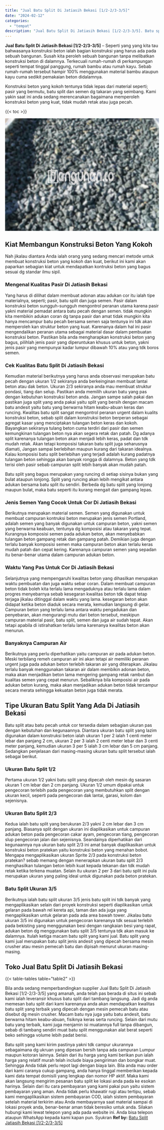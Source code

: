 ```yaml
---
title: "Jual Batu Split Di Jatiasih Bekasi [1/2-2/3-3/5]"
date: "2024-02-12"
categories: 
  - "tempat"
description: "Jual Batu Split Di Jatiasih Bekasi [1/2-2/3-3/5]. Batu split yang kami kirim pastinya yakni tdk campur ukurannya sebagaimana dg ukruan yang dipesan bersih ta..."
---
```


**Jual Batu Split Di Jatiasih Bekasi \[1/2-2/3-3/5\]** – Seperti yang yang kita tau bahwasanya konstruksi beton ialah bagian konstruksi yang harus ada pada sebuah bangunan. Susah kita peroleh sebuah bangunan tanpa melibatkan konstruksi beton di dalamnya. Terkecuali rumah-rumah di perkampungan seperti tempat tinggal panggung, rumah bambu atau rumah kayu. Sebab rumah-rumah tersebut hampir 100% menggunakan material bambu ataupun kayu cuma sedikit pemakaian beton didalamnya.

Konstruksi beton yang kokoh tentunya tidak lepas dari material seperti; pasir yang bermutu, batu split dan semen dg takaran yang seimbang. Kami yakin saat ini anda sedang merencanakan bagaimana memperoleh konstruksi beton yang kuat, tidak mudah retak atau juga pecah.

{{< toc >}}

![Jual Batu Split Di Jatiasih Bekasi [1/2-2/3-3/5]](/images/jual-batu-split-12.png)

## Kiat Membangun Konstruksi Beton Yang Kokoh

Nah jikalau diantara Anda ialah orang yang sedang mencari metode untuk membuat konstruksi beton yang kokoh dan kuat, berikut ini kami akan paparkan sebagian kiat untuk mendapatkan kontruksi beton yang bagus sesuai dg standar ilmu sipil.

### Mengenal Kualitas Pasir Di Jatiasih Bekasi

Yang harus di dilihat dalam membuat adonan atau adukan cor itu ialah tipe materialnya, seperti; pasir, batu split dan juga semen. Pasir dalam konstruksi beton sungguh-sungguh mengontrol peranan utama karena pasir yakni material pemadat antara batu pecah dengan semen. tidak mungkin kita membikin adukan coran dg tanpa pasir dan amat tidak mungkin kita hanya mencampur batu pecah bersama semen saja tentunya ini tdk akan memperoleh kan struktur beton yang kuat. Karenanya dalam hal ini pasir mengendalikan peranan utama sebagai material dasar dalam pembuatan konstruksi beton. Pastikan bila anda mengharapkan konstruksi beton yang bagus, pilihlah jenis pasir yang diperuntukan khusus untuk beton, yakni jenis pasir yang mempunyai kadar lumpur dibawah 10% atau yang tdk boros semen.

### Cek Kualitas Batu Split Di Jatiasih Bekasi

Kemudian material berikutnya yang harus anda observasi merupakan batu pecah dengan ukuran 1/2 sekiranya anda berkeinginan membuat lantai beton atau dak beton. Ukuran 2/3 sekiranya anda mau membuat struktur pondasi, tiang dan selup. Pastikan anda memilih ukuran batu yang pas dengan kebutuhan konstruksi beton anda. Jangan sampe salah pakai dan pastikan juga split yang anda pakai yaitu split yang bersih dengan macam batu andesit yaitu batu yang berwarna hitam keabu-abuan keras dan runcing. Kwalitas batu split sangat mengontrol peranan urgent dalam kualits konstruksi beton, sebab split dalam konstruksi beton berperan sebagai agregat kasar yang menciptakan tulangan beton keras dan kokoh. Bayangkan sekiranya tulang beton cuma terdiri dari pasir dan semen kemungkinan tulangan beton nya akan segera retak dan patah. Dg adanya split karenanya tulangan beton akan menjadi lebih keras, padat dan tdk mudah retak. Akan tetapi komposisi takaran batu split juga seharusnya diamati, Jangan sampai berlebihan maupun kurang dari takaran idealnya. Kalau komposisi batu split berlebihan yang terjadi adalah kurang padatnya tulangan beton sehingga akan banyak rongga di dalamnya. Beton yang tdk terisi oleh pasir sebab campuran split lebih banyak akan mudah patah.

Batu split yang bagus merupakan yang runcing di setiap sisinya bukan yang bulat ataupun lonjong. Split yang runcing akan lebih mengikat antara adukan bersama batu split itu sendiri. Berbeda dg batu split yang lonjong maupun bulat, maka batu seperti itu kurang mengait dan gampang lepas.

### Jenis Semen Yang Cocok Untuk Cor Di Jatiasih Bekasi

Berikutnya merupakan material semen. Semen yang digunakan untuk membuat campuran kontruksi beton merupakan jenis semen Portland, adalah semen yang banyak digunakan untuk campuran beton, yakni semen yang berwarna keabuan, tentunya dg komposisi atau takaran yang tepat. Kurangnya komposisi semen pada adukan beton, akan menyebabkan tulangan beton gampang retak dan gampang patah. Demikian juga dengan terlalu banyak komposisi semen maka campuran beton akan terlalu keras mudah patah dan cepat kering. Karenanya campuran semen yang sepadan itu benar-benar utama dalam campuran adukan beton.

### Waktu Yang Pas Untuk Cor Di Jatiasih Bekasi

Selanjutnya yang mempengaruhi kwalitas beton yang dihasilkan merupakan waktu pembuatan dan juga waktu sebar coran. Dalam membuat campuran beton tidak boleh kita terlalu lama mengaduknya atau terlalu lama dalam progres menyebarnya sebab kesegaran kwalitas beton tdk dapat tetap terjaga jikalau ditinggal dalam waktu yang lama. kesegaran beton akan didapat ketika beton diaduk secara merata, kemudian langsung di gelar. Campuran beton yang terlalu lama antara waktu pengadukan dan penyebaran, akan mengurangi mutu dari beton tersebut, meskipun campuran material pasir, batu split, semen dan juga air sudah tepat. Akan tetapi apabila di istirahatkan terlalu lama karenanya kwalitas beton akan menurun.

### Banyaknya Campuran Air

Berikutnya yang perlu diperhatikan yaitu campuran air pada adukan beton. Meski terbilang remeh campuran air ini akan tetapi air memiliki peranan urgent juga pada adukan beton terlebih takaran air yang diterapkan. Jikalau terlalu banyak menggunakan takaran air dalam membikin adonan beton, maka akan menjadikan beton lama mengering gampang retak rambut dan kualitas semen yang cepat menurun. Sebaliknya bila komposisi air pada adukan beton kurang, maka akan menjadikan adukan beton tidak tercampur secara merata sehingga kekuatan beton juga tidak merata.

## Tipe Ukuran Batu Split Yang Ada Di Jatiasih Bekasi

Batu split atau batu pecah untuk cor tersedia dalam sebagian ukuran pas dengan kebutuhan dan kegunaannya. Diantara ukuran batu split yang lazim digunakan dalam konstruksi beton ialah ukuran 1 per 2 ialah 1 centi meter lebar dan panjang 2 cm, ukuran 2 per 3 ialah 2 centi meter lebar dan 3 centi meter panjang, kemudian ukuran 3 per 5 ialah 3 cm lebar dan 5 cm panjang. Sedangkan penjelasan dari masing-masing ukuran batu split tersebut ialah sebagai berikut.

### Ukuran Batu Split 1/2

Pertama ukuran 1/2 yakni batu split yang dipecah oleh mesin dg sasaran ukuran 1 cm lebar dan 2 cm panjang. Ukuran 1/2 umum dipakai untuk pengecoran terlebih pada pengecoran yang membutuhkan split dengan ukuran kecil, seperti pada pengecoran dak lantai, garasi, kolom dan sejenisnya.

### Ukuran Batu Split 2/3

Kedua ialah batu split yang berukuran 2/3 yakni 2 cm lebar dan 3 cm panjang. Biasanya split dengan ukuran ini diaplikasikan untuk campuran adukan beton pada pengecoran cakar ayam, pengecoran tiang, pengecoran slup pengecoran jalan dan sejenisnya. Seandainya diperhatikan dari kegunaannya nya ukuran batu split 2/3 ini amat banyak diaplikasikan untuk konstruksi beton pratekan yaitu konstruksi beton yang menahan bobot. Mengapa mengaplikasikan ukuran Sprite 2/3 pada konstruksi beton pratekan? sebab memang dengan menerapkan ukuran batu split 2/3 menghasilkan tulangan beton lebih kuat kepada tekanan dan tdk mudah retak ketika terkena muatan. Selain itu ukuran 2 per 3 dari batu split ini pula merupakan ukuran yang paling ideal untuk digunakan pada beton pratekan.

### Batu Split Ukuran 3/5

Berikutnya ialah batu split ukuran 3/5 jenis batu split ini tdk banyak yang mengaplikasikan selain dari proyek konstruksi seperti diaplikasikan untuk gelaran pada bawah rel kereta api, taman dan ada juga yang mengaplikasikan untuk gelaran pada ada area bawah tower. Jikalau batu ukuran 3/5 ini digunakan untuk pengecoran karenanya tdk sesuai terlebih pada bekisting yang menggunakan besi dengan rangkaian besi yang rapat, adukan beton dg menggunakan batu split 3/5 tentunya tdk akan masuk ke dalamnya. Itulah ketiga macam batu split yang kami jual. Batu split yang kami jual merupakan batu split jenis andesit yang dipecah bersama mesin crusher atau mesin pemecah batu dan dipisah menurut ukuran masing-masing.

## Toko Jual Batu Split Di Jatiasih Bekasi

{{< table-tables table="table2" >}}

Bila anda sedang memperbandingkan supplier Jual Batu Split Di Jatiasih Bekasi \[1/2-2/3-3/5\] yang amanah, anda telah pas berada di situs ini sebab kami ialah leveransir khusus batu split dari tambang langsung. Jadi dg anda memesan batu split dari kami karenanya anda akan mendapatkan kwalitas batu split yang terbaik yang dipecah dengan mesin pemecah batu atau disebut dg mesin crusher. Macam batu nya juga yaitu batu andesit, batu berwarna hitam keabu-abuan, fisiknya keras serta runcing. Selain dari mutu batu yang terbaik, kami juga menjamin isi muatannya full tanpa dibangun, sebab di tambang sendiri muat batu split menggunakan alat berat seperti beko sehingga volume lebih padat berisi.

Batu split yang kami kirim pastinya yakni tdk campur ukurannya sebagaimana dg ukruan yang dipesan bersih tanpa ada campuran Lumpur maupun kotoran lainnya. Selain dari itu harga yang kami berikan pun ialah harga yang relatif murah telah include biaya pengiriman dan bongkar muat. Sehingga Anda tidak perlu repot lagi dengan biaya lain. Bila anda mau order dari kami caranya cukup gampang, anda hanya tinggal memberikan kepada kami data tempat domisili yang lengkap dan nomor HP aktif. Maka kami akan langsung mengirim pesanan batu split ke lokasi anda pada ke esokan harinya. Selain dari itu cara pembayaran yang kami pakai pun yaitu sistem pembayaran yang aman. Anda tidak perlu khawatir rugi atau tertipu, sebab kami mengaplikasikan sistem pembayaran COD, ialah sistem pembayaran setelah material terkirim atau Anda membayarnya saat material sampai di lokasi proyek anda, benar-benar aman tidak beresiko untuk anda. Silakan hubungi kami lewat telepon yang ada pada website ini. Anda bisa telepon ataupun WhatsApp kepada kami kapan pun. Syukran
**Ref by:** [Batu Split Jatiasih Bekasi [1/2-2/3-3/5]](https://id.wikipedia.org/wiki/Batu)
